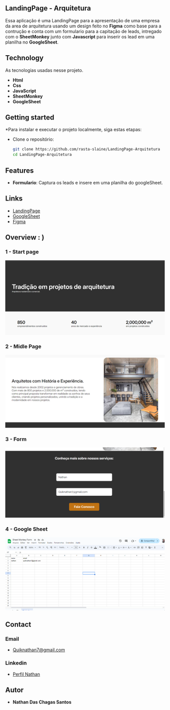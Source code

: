 
## LandingPage - Arquitetura
Essa aplicação é uma LandingPage para a apresentação de uma empresa da area de arquitetura usando um design feito no **Figma** como base para a contrução e conta com um formulario para a capitação de leads, intregado com o **SheetMonkey** junto com **Javascript** para inserir os lead em uma planilha no **GoogleSheet**.


## Technology 

As tecnologias usadas nesse projeto.

- **Html**
- **Css**
- **JavaScript**
- **SheetMonkey**
- **GoogleSheet**


## Getting started

*Para instalar e executar o projeto localmente, siga estas etapas:

* Clone o repositório:
   ```bash
   git clone https://github.com/rasta-slaine/LandingPage-Arquitetura
   cd LandingPage-Arquitetura
   ```
   
## Features

- **Formulario**: Captura os leads e insere em uma planilha do googleSheet.

## Links
- [LandingPage](https://landingpagearquiteturanathan.netlify.app/)
- [GoogleSheet](https://docs.google.com/spreadsheets/d/1XtS-v2Ux2rE2ot26UaIgBa0GwpmoGU_HLVJ4-YA7zec/edit?gid=0#gid=0)
- [Figma](https://www.figma.com/design/0FRiZbs30dfSniazKiM1rM/Desafio-1---Desenvolva-uma-Landing-Page?node-id=3-133&t=DLGkPZDxgW4oKtLJ-0)


## Overview : )

### 1 - Start page

![Start Page](https://raw.githubusercontent.com/rasta-slaine/LandingPage-Arquitetura/main/assets/git/img/page-start.png)

### 2 - Midle Page

![Midle Page](https://raw.githubusercontent.com/rasta-slaine/LandingPage-Arquitetura/main/assets/git/img/page-midle.png)

### 3 - Form

![Form](https://raw.githubusercontent.com/rasta-slaine/LandingPage-Arquitetura/main/assets/git/img/form.png)

### 4 - Google Sheet

![sheet](https://raw.githubusercontent.com/rasta-slaine/LandingPage-Arquitetura/main/assets/git/img/sheet.png)


## Contact
 ### Email  
   * Quiknathan7@gmail.com
 ### Linkedin 
   * [Perfil Nathan](https://www.linkedin.com/in/nathan-das-chagas-santos-862179185/)

  ## Autor

  * **Nathan Das Chagas Santos** 